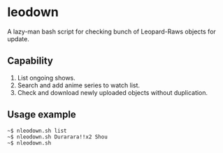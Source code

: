 leodown
=======
A lazy-man bash script for checking bunch of Leopard-Raws objects for update.

## Capability
1. List ongoing shows.
2. Search and add anime series to watch list.
3. Check and download newly uploaded objects without duplication.

## Usage example
	~$ nleodown.sh list
	~$ nleodown.sh Durarara!!x2 Shou
	~$ nleodown.sh


